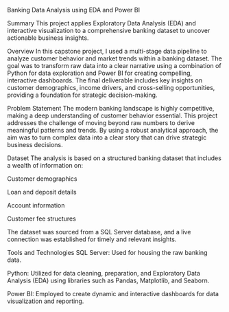 Banking Data Analysis using EDA and Power BI



Summary
This project applies Exploratory Data Analysis (EDA) and interactive visualization to a comprehensive banking dataset to uncover actionable business insights.

Overview
In this capstone project, I used a multi-stage data pipeline to analyze customer behavior and market trends within a banking dataset. The goal was to transform raw data into a clear narrative using a combination of Python for data exploration and Power BI for creating compelling, interactive dashboards. The final deliverable includes key insights on customer demographics, income drivers, and cross-selling opportunities, providing a foundation for strategic decision-making.

Problem Statement
The modern banking landscape is highly competitive, making a deep understanding of customer behavior essential. This project addresses the challenge of moving beyond raw numbers to derive meaningful patterns and trends. By using a robust analytical approach, the aim was to turn complex data into a clear story that can drive strategic business decisions.

Dataset
The analysis is based on a structured banking dataset that includes a wealth of information on:

Customer demographics

Loan and deposit details

Account information

Customer fee structures

The dataset was sourced from a SQL Server database, and a live connection was established for timely and relevant insights.

Tools and Technologies
SQL Server: Used for housing the raw banking data.

Python: Utilized for data cleaning, preparation, and Exploratory Data Analysis (EDA) using libraries such as Pandas, Matplotlib, and Seaborn.

Power BI: Employed to create dynamic and interactive dashboards for data visualization and reporting.
